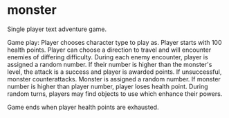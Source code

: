 monster
=======

Single player text adventure game.

Game play:
  Player chooses character type to play as. Player starts with 100 health points. Player can choose a direction to travel and will encounter enemies of differing difficulty. During each enemy encounter, player is assigned a random number. If their number is higher than the monster's level, the attack is a success and player is awarded points. If unsuccessful, monster counterattacks. Monster is assigned a random number. If monster number is higher than player number, player loses health point. During random turns, players may find objects to use which enhance their powers. 

  Game ends when player health points are exhausted. 
